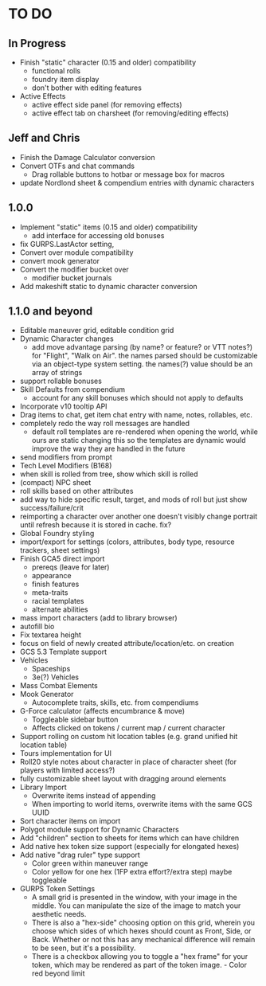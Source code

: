 # TO DO

## In Progress

-   Finish "static" character (0.15 and older) compatibility
	-	functional rolls
	-	foundry item display
	-	don't bother with editing features
-	Active Effects
	-	active effect side panel (for removing effects)
	-	active effect tab on charsheet (for removing/editing effects)

## Jeff and Chris

-   Finish the Damage Calculator conversion
-   Convert OTFs and chat commands
	-   Drag rollable buttons to hotbar or message box for macros
-   update Nordlond sheet & compendium entries with dynamic characters

## 1.0.0

-   Implement "static" items (0.15 and older) compatibility
	-	add interface for accessing old bonuses
-	fix GURPS.LastActor setting,
-   Convert over module compatibility
-	convert mook generator
-   Convert the modifier bucket over
    -   modifier bucket journals
-	Add makeshift static to dynamic character conversion

## 1.1.0 and beyond

-   Editable maneuver grid, editable condition grid
-   Dynamic Character changes
    -   add move advantage parsing (by name? or feature? or VTT notes?) for "Flight", "Walk on Air".
        the names parsed should be customizable via an object-type system setting. the names(?) value should be an array of strings
-	support rollable bonuses
-	Skill Defaults from compendium
	-	account for any skill bonuses which should not apply to defaults
-   Incorporate v10 tooltip API
-   Drag items to chat, get item chat entry with name, notes, rollables, etc.
-	completely redo the way roll messages are handled
	-	default roll templates are re-rendered when opening the world, while ours are static
		changing this so the templates are dynamic would improve the way they are handled in the future
-   send modifiers from prompt
-   Tech Level Modifiers (B168)
-   when skill is rolled from tree, show which skill is rolled
-   (compact) NPC sheet
-   roll skills based on other attributes
-   add way to hide specific result, target, and mods of roll but just show success/failure/crit
-   reimporting a character over another one doesn't visibly change portrait until refresh because it is stored in cache. fix?
-   Global Foundry styling
-   import/export for settings (colors, attributes, body type, resource trackers, sheet settings)
-   Finish GCA5 direct import
    -   prereqs (leave for later)
    -   appearance
    -   finish features
    -   meta-traits
    -   racial templates
    -   alternate abilities
-   mass import characters (add to library browser)
-   autofill bio
-   Fix textarea height
-   focus on field of newly created attribute/location/etc. on creation
-   GCS 5.3 Template support
-   Vehicles
    -   Spaceships
    -   3e(?) Vehicles
-   Mass Combat Elements
-   Mook Generator
    -   Autocomplete traits, skills, etc. from compendiums
-   G-Force calculator (affects encumbrance & move)
    -   Toggleable sidebar button
    -   Affects clicked on tokens / current map / current character
-   Support rolling on custom hit location tables (e.g. grand unified hit location table)
-   Tours implementation for UI
-   Roll20 style notes about character in place of character sheet (for players with limited access?)
-   fully customizable sheet layout with dragging around elements
-   Library Import
    -   Overwrite items instead of appending
    -   When importing to world items, overwrite items with the same GCS UUID
-   Sort character items on import
-   Polygot module support for Dynamic Characters
-   Add "children" section to sheets for items which can have children
-   Add native hex token size support (especially for elongated hexes)
-   Add native "drag ruler" type support
    -   Color green within maneuver range
    -   Color yellow for one hex (1FP extra effort?/extra step) maybe toggleable
-	GURPS Token Settings
	 - A small grid is presented in the window, with your image in the middle. You can manipulate the size of the image to match your aesthetic needs.
	- There is also a "hex-side" choosing option on this grid, wherein you choose which sides of which hexes should count as Front, Side, or Back. Whether or not this has any mechanical difference will remain to be seen, but it's a possibility.
	- There is a checkbox allowing you to toggle a "hex frame" for your token, which may be rendered as part of the token image.   -   Color red beyond limit
